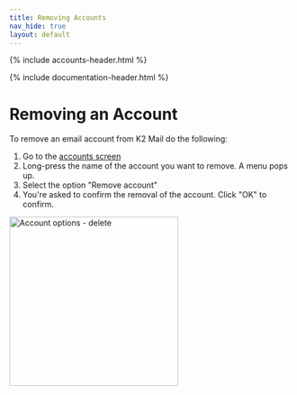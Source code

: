 ```yaml
---
title: Removing Accounts
nav_hide: true
layout: default
---
```


{% include accounts-header.html %}

{% include documentation-header.html %}

# Removing an Account

To remove an email account from K2 Mail do the following:

1. Go to the [accounts screen]({{site.url}}/documentation/accounts/view.html)
1. Long-press the name of the account you want to remove. A menu pops up.
1. Select the option "Remove account"
1. You're asked to confirm the removal of the account. Click "OK" to confirm.

<img src="{{site.url}}/assets/img/account_remove_account.png" width="300" alt="Account options - delete" />
